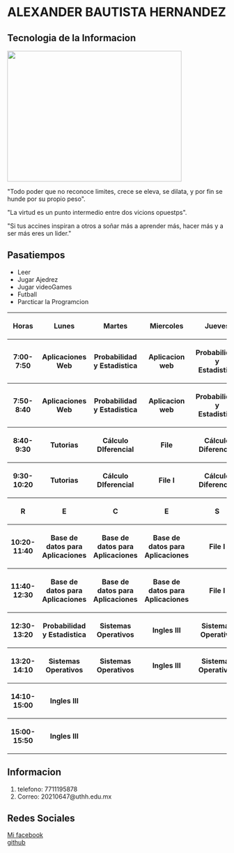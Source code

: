 <!DOCTYPE html>
<html lang="es">
<head>
    <meta charset="UTF-8">
    <meta http-equiv="X-UA-Compatible" content="IE=edge">
    <meta name="viewport" contentidth=device-width, initial-scale=1.0">
    <title>3D-PRACTICA-HTML</title>
</head>
<body>    
    <h1>ALEXANDER BAUTISTA HERNANDEZ</h1>
    <h2>Tecnologia de la Informacion</h2>
    <img src="./img/57fffe72-a551-43c2-ba9e-2d130cb6b9a4.jpg" alt="" width="400px" height="300px">
    <article>
        <p>"Todo poder que no reconoce limites, crece se eleva, se dilata, y por fin se hunde por su propio peso".</p>
        <p>"La virtud es un punto intermedio entre dos vicions opuestps".</p>
        <p>"Si tus accines inspiran a otros a soñar más a aprender más, hacer más y a ser más eres un lider."</p>
    </article>
    <h2>Pasatiempos</h2>
    <ul>
        <li>Leer</li>
        <li>Jugar Ajedrez</li>
        <li>Jugar videoGames</li>
        <li>Futball</li>
        <li>Parcticar la Programcion</li>
    </ul>
    <table>
        <tr>
            <th><p>Horas</p></th>
            <th><p>Lunes</p></th>
            <th>Martes</th>
            <th>Miercoles</th>
            <th>Jueves</th>
            <th>Viernes</th>
        </tr>
        <tr>
            <th><p>7:00-7:50</p></th>
            <th><p>Aplicaciones Web</p></th>
            <th><p>Probabilidad y Estadistica</p></th>
            <th><p>Aplicacion web</p></th>
            <th><p>Probabilidad y Estadistica</p></th>
            <th><p>Aplicaciones Wed</p></th>
        </tr>
        <tr>
            <th><p>7:50-8:40</p></th>
            <th><p>Aplicaciones Web</p></th>
            <th><p>Probabilidad y Estadistica</p></th>
            <th><p>Aplicacion web</p></th>
            <th><p>Probabilidad y Estadistica</p></th>
            <th><p>Aplicaciones Wed</p></th>
        </tr>
        <tr>
            <th><p>8:40-9:30</p></th>
            <th><p>Tutorias</p></th>
            <th><p>Cálculo DIferencial</p></th>
            <th><p>File</p></th>
            <th><p>Cálculo Diferencial</p></th>
            <th><p>Integradora I</p></th>
        </tr>
        <tr>
            <th><p>9:30-10:20</p></th>
            <th><p>Tutorias</p></th>
            <th><p>Cálculo DIferencial</p></th>
            <th><p>File I</p></th>
            <th><p>Cálculo Diferencial</p></th>
            <th><p>Integradora I</p></th>
        </tr>
        <tr>
            <th><p>R</p></th>
            <th><p>E</p></th>
            <th><p>C</p></th>
            <th><p>E</p></th>
            <th><p>S</p></th>
            <th><p>O</p></th>
        </tr>
        <tr>
            <th><p>10:20-11:40</p></th>
            <th><p>Base de datos para Aplicaciones</p></th>
            <th><p>Base de datos para Aplicaciones</p></th>
            <th><p>Base de datos para Aplicaciones</p></th>
            <th><p>File I</p></th>
            <th><p>Base de datos para Aplicaciones</p></th>
        </tr>
        <tr>
            <th><p>11:40-12:30</p></th>
            <th><p>Base de datos para Aplicaciones</p></th>
            <th><p>Base de datos para Aplicaciones</p></th>
            <th><p>Base de datos para Aplicaciones</p></th>
            <th><p>File I</p></th>
            <th><p>Ingles III</p></th>
        </tr>
        <tr>
            <th><p>12:30-13:20</p></th>
            <th>Probabilidad y Estadistica</th>
            <th><p>Sistemas Operativos</p></th>
            <th><p>Ingles III</p></th>
            <th><p>Sistemas Operativo</p></th>
            <th><p>Ingles III</p></th>
        </tr>
        <tr>
            <th><p>13:20-14:10</p></th>
            <th><p>Sistemas Operativos</p></th>
            <th><p>Sistemas Operativos</p></th>
            <th><p>Ingles III</p></th>
            <th><p>Sistemas Operativos</p></th>
            <th><p>Formacion Sociocultural</p></th>
        </tr>
        <tr>
            <th><p>14:10-15:00</p></th>
            <th>Ingles III</th>
            <th></th>
            <th></th>
            <th></th>
            <th></th>
        </tr>
        <tr>
            <th><p>15:00-15:50</p></th>
            <th>Ingles III</th>
            <th></th>
            <th></th>
            <th></th>
            <th></th>
        </tr>
    </table>
    <h2>Informacion</h2>
    <ol>
        <li>telefono: 7711195878</li>
        <li>Correo: 20210647@uthh.edu.mx</li>
    </ol>
    <h2>Redes Sociales</h2> 
    <a href="https://www.facebook.com/profile.php?id=100073458679667&mibextid=ZbWKwL">Mi facebook</a><br>
    <a href="https://github.com/20210647-Alexander/P1.git">github</a>

</body>
</html>

